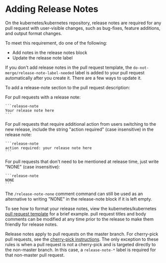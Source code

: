 # Adding Release Notes

On the kubernetes/kubernetes repository, release notes are required for any pull request with user-visible changes, such as bug-fixes, feature additions, and output format changes.

To meet this requirement, do one of the following:
- Add notes in the release notes block
- Update the release note label

If you don't add release notes in the pull request template, the `do-not-merge/release-note-label-needed` label is added to your pull request automatically after you create it. There are a few ways to update it.

To add a release-note section to the pull request description:

For pull requests with a release note:

    ```release-note
    Your release note here
    ```

For pull requests that require additional action from users switching to the new release, include the string "action required" (case insensitive) in the release note:

    ```release-note
    action required: your release note here
    ```

For pull requests that don't need to be mentioned at release time, just write "NONE" (case insensitive):

    ```release-note
    NONE
    ```

The `/release-note-none` comment command can still be used as an alternative to writing "NONE" in the release-note block if it is left empty.

To see how to format your release notes, view the kubernetes/kubernetes [pull request template](https://git.k8s.io/kubernetes/.github/PULL_REQUEST_TEMPLATE.md) for a brief example. pull request titles and body comments can be modified at any time prior to the release to make them friendly for release notes.

Release notes apply to pull requests on the master branch. For cherry-pick pull requests, see the [cherry-pick instructions](contributors/devel/cherry-picks.md). The only exception to these rules is when a pull request is not a cherry-pick and is targeted directly to the non-master branch.  In this case, a `release-note-*` label is required for that non-master pull request.